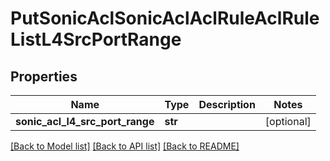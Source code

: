 # PutSonicAclSonicAclAclRuleAclRuleListL4SrcPortRange

## Properties
Name | Type | Description | Notes
------------ | ------------- | ------------- | -------------
**sonic_acl_l4_src_port_range** | **str** |  | [optional] 

[[Back to Model list]](../README.md#documentation-for-models) [[Back to API list]](../README.md#documentation-for-api-endpoints) [[Back to README]](../README.md)


